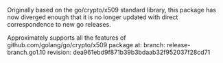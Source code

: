 Originally based on the go/crypto/x509 standard library,
this package has now diverged enough that it is no longer
updated with direct correspondence to new go releases.

Approximately supports all the features of
github.com/golang/go/crypto/x509 package at:
branch: release-branch.go1.10
revision: dea961ebd9f871b39b3bdaab32f952037f28cd71
